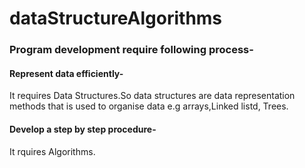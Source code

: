 # dataStructureAlgorithms
### Program development require following process-
#### Represent data efficiently-
It requires Data Structures.So data structures are data representation methods that is used to organise data e.g arrays,Linked listd, Trees.
#### Develop a step by step procedure-
It rquires Algorithms.
